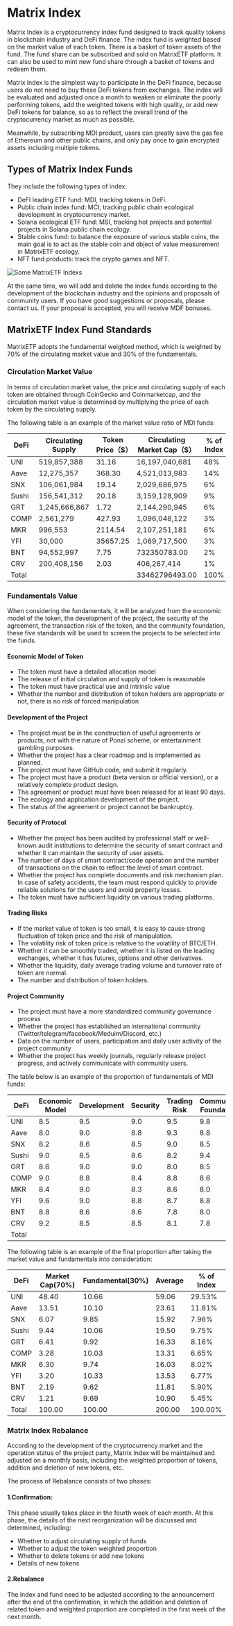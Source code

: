 # Matrix Index

Matrix Index is a cryptocurrency index fund designed to track quality tokens in blockchain industry and DeFi finance. The index fund is weighted based on the market value of each token. There is a basket of token assets of the fund. The fund share can be subscribed and sold on MatrixETF platform. It can also be used to mint new fund share through a basket of tokens and redeem them.

Matrix index is the simplest way to participate in the DeFi finance, because users do not need to buy these DeFi tokens from exchanges. The index will be evaluated and adjusted once a month to weaken or eliminate the poorly performing tokens, add the weighted tokens with high quality, or add new DeFi tokens for balance, so as to reflect the overall trend of the cryptocurrency market as much as possible.

Meanwhile, by subscribing MDI product, users can greatly save the gas fee of Ethereum and other public chains, and only pay once to gain encrypted assets including multiple tokens.

## Types of Matrix Index Funds

They include the following types of index:

* DeFI leading ETF fund: MDI, tracking tokens in DeFi.
* Public chain index fund: MCI, tracking public chain ecological development in cryptocurrency market.
* Solana ecological ETF fund: MSI, tracking hot projects and potential projects in Solana public chain ecology.
* Stable coins fund: to balance the exposure of various stable coins, the main goal is to act as the stable coin and object of value measurement in MatrixETF ecology.
* NFT fund products: track the crypto games and NFT.

![Some MatrixETF Indexs](../.gitbook/assets/matrixetfs-example.png)

At the same time, we will add and delete the index funds according to the development of the blockchain industry and the opinions and proposals of community users. If you have good suggestions or proposals, please contact us. If your proposal is accepted, you will receive MDF bonuses.

## MatrixETF Index Fund Standards

MatrixETF adopts the fundamental weighted method, which is weighted by 70% of the circulating market value and 30% of the fundamentals.

### Circulation Market Value

In terms of circulation market value, the price and circulating supply of each token are obtained through CoinGecko and Coinmarketcap, and the circulation market value is determined by multiplying the price of each token by the circulating supply.&#x20;

The following table is an example of the market value ratio of MDI funds:

| DeFi  | Circulating Supply | Token Price（$） | Circulating Market Cap（$） | % of Index |
| ----- | ------------------ | -------------- | ------------------------- | ---------- |
| UNI   | 519,857,388        | 31.16          | 16,197,040,681            | 48%        |
| Aave  | 12,275,357         | 368.30         | 4,521,013,983             | 14%        |
| SNX   | 106,061,984        | 19.14          | 2,029,686,975             | 6%         |
| Sushi | 156,541,312        | 20.18          | 3,159,128,909             | 9%         |
| GRT   | 1,245,666,867      | 1.72           | 2,144,290,945             | 6%         |
| COMP  | 2,561,279          | 427.93         | 1,096,048,122             | 3%         |
| MKR   | 996,553            | 2114.54        | 2,107,251,181             | 6%         |
| YFI   | 30,000             | 35657.25       | 1,069,717,500             | 3%         |
| BNT   | 94,552,997         | 7.75           | 732350783.00              | 2%         |
| CRV   | 200,408,156        | 2.03           | 406,267,414               | 1%         |
| Total |                    |                | 33462796493.00            | 100%       |

### Fundamentals Value

When considering the fundamentals, it will be analyzed from the economic model of the token, the development of the project, the security of the agreement, the transaction risk of the token, and the community foundation, these five standards will be used to screen the projects to be selected into the funds.

#### Economic Model of Token

* The token must have a detailed allocation model
* The release of initial circulation and supply of token is reasonable
* The token must have practical use and intrinsic value
* Whether the number and distribution of token holders are appropriate or not, there is no risk of forced manipulation

#### Development of  the Project

* The project must be in the construction of useful agreements or products, not with the nature of Ponzi scheme, or entertainment gambling purposes.
* Whether the project has a clear roadmap and is implemented as planned.
* The project must have GitHub code, and submit it regularly.
* The project must have a product (beta version or official version), or a relatively complete product design.
* The agreement or product must have been released for at least 90 days.
* The ecology and application development of the project.
* The status of the agreement or project cannot be bankruptcy.

#### Security of Protocol

* Whether the project has been audited by professional staff or well-known audit institutions to determine the security of smart contract and whether it can maintain the security of user assets.
* The number of days of smart contract/code operation and the number of transactions on the chain to reflect the level of smart contract.
* Whether the project has complete documents and risk mechanism plan. In case of safety accidents, the team must respond quickly to provide reliable solutions for the users and avoid property losses.
* The token must have sufficient liquidity on various trading platforms.

#### Trading Risks

* If the market value of token is too small, it is easy to cause strong fluctuation of token price and the risk of manipulation.
* The volatility risk of token price is relative to the volatility of BTC/ETH.
* Whether it can be smoothly traded, whether it is listed on the leading exchanges, whether it has futures, options and other derivatives.
* Whether the liquidity, daily average trading volume and turnover rate of token are normal.
* The number and distribution of token holders.

#### Project Community

* The project must have a more standardized community governance process
* Whether the project has established an international community (Twitter/telegram/facebook/Meduim/Discord, etc.)
* Data on the number of users, participation and daily user activity of the project community
* Whether the project has weekly journals, regularly release project progress, and actively communicate with community users.

The table below is an example of the proportion of fundamentals of MDI funds:

| **DeFi** | Economic Model | Development | Security | Trading Risk | Community Foundation | Average |  **%of Index** |
| -------- | -------------- | ----------- | -------- | ------------ | -------------------- | ------- | -------------- |
| UNI      | 8.5            | 9.5         | 9.0      | 9.5          | 9.8                  | 9.26    | 10.66%         |
| Aave     | 8.0            | 9.0         | 8.8      | 9.3          | 8.8                  | 8.78    | 10.10%         |
| SNX      | 8.2            | 8.6         | 8.5      | 9.0          | 8.5                  | 8.56    | 9.85%          |
| Sushi    | 9.0            | 8.5         | 8.6      | 8.2          | 9.4                  | 8.74    | 10.06%         |
| GRT      | 8.6            | 9.0         | 9.0      | 8.0          | 8.5                  | 8.62    | 9.92%          |
| COMP     | 9.0            | 8.8         | 8.4      | 8.8          | 8.6                  | 8.72    | 10.03%         |
| MKR      | 8.4            | 9.0         | 8.3      | 8.6          | 8.0                  | 8.46    | 9.74%          |
| YFI      | 9.6            | 9.0         | 8.8      | 8.7          | 8.8                  | 8.98    | 10.33%         |
| BNT      | 8.8            | 8.6         | 8.6      | 7.8          | 8.0                  | 8.36    | 9.62%          |
| CRV      | 9.2            | 8.5         | 8.5      | 8.1          | 7.8                  | 8.42    | 9.69%          |
| Total    |                |             |          |              |                      | 86.9    | 100.00%        |

The following table is an example of the final proportion after taking the market value and fundamentals into consideration:

| DeFi  | Market Cap(70%) | Fundamental(30%) | Average | % of Index |
| ----- | --------------- | ---------------- | ------- | ---------- |
| UNI   | 48.40           | 10.66            | 59.06   | 29.53%     |
| Aave  | 13.51           | 10.10            | 23.61   | 11.81%     |
| SNX   | 6.07            | 9.85             | 15.92   | 7.96%      |
| Sushi | 9.44            | 10.06            | 19.50   | 9.75%      |
| GRT   | 6.41            | 9.92             | 16.33   | 8.16%      |
| COMP  | 3.28            | 10.03            | 13.31   | 6.65%      |
| MKR   | 6.30            | 9.74             | 16.03   | 8.02%      |
| YFI   | 3.20            | 10.33            | 13.53   | 6.77%      |
| BNT   | 2.19            | 9.62             | 11.81   | 5.90%      |
| CRV   | 1.21            | 9.69             | 10.90   | 5.45%      |
| Total | 100.00          | 100.00           | 200.00  | 100.00%    |

### Matrix Index Rebalance

According to the development of the cryptocurrency market and the operation status of the project party, Matrix Index will be maintained and adjusted on a monthly basis, including the weighted proportion of tokens, addition and deletion of new tokens, etc.

The process of Rebalance consists of two phases:

#### 1.Confirmation:

This phase usually takes place in the fourth week of each month. At this phase, the details of the next reorganization will be discussed and determined, including:

* Whether to adjust circulating supply of funds
* Whether to adjust the token weighted proportion
* Whether to delete tokens or add new tokens
* Details of new tokens

#### 2.Rebalance

The index and fund need to be adjusted according to the announcement after the end of the confirmation, in which the addition and deletion of related token and weighted proportion are completed in the first week of the next month.
